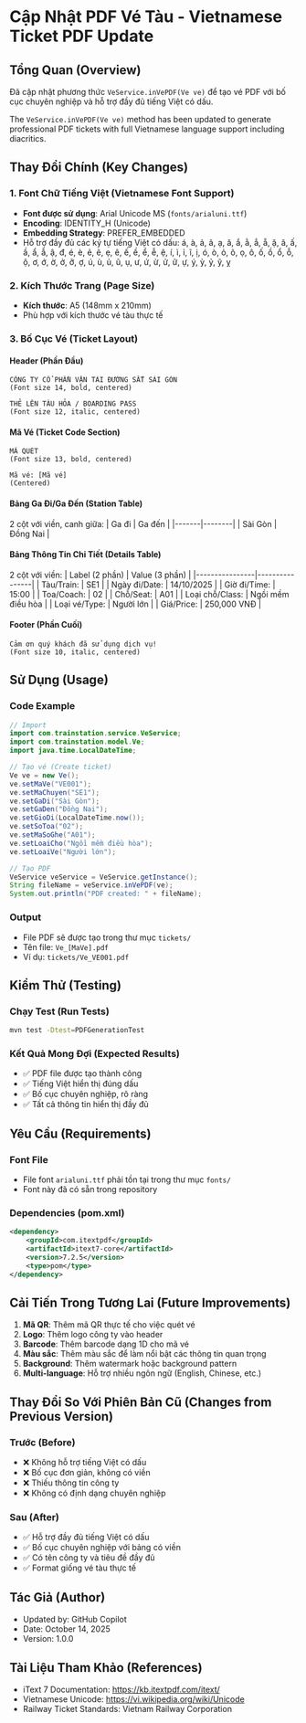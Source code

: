# Cập Nhật PDF Vé Tàu - Vietnamese Ticket PDF Update

## Tổng Quan (Overview)

Đã cập nhật phương thức `VeService.inVePDF(Ve ve)` để tạo vé PDF với bố cục chuyên nghiệp và hỗ trợ đầy đủ tiếng Việt có dấu.

The `VeService.inVePDF(Ve ve)` method has been updated to generate professional PDF tickets with full Vietnamese language support including diacritics.

## Thay Đổi Chính (Key Changes)

### 1. Font Chữ Tiếng Việt (Vietnamese Font Support)
- **Font được sử dụng**: Arial Unicode MS (`fonts/arialuni.ttf`)
- **Encoding**: IDENTITY_H (Unicode)
- **Embedding Strategy**: PREFER_EMBEDDED
- Hỗ trợ đầy đủ các ký tự tiếng Việt có dấu: á, à, ả, ã, ạ, ă, ắ, ằ, ẳ, ẵ, ặ, â, ấ, ầ, ẩ, ẫ, ậ, đ, é, è, ẻ, ẽ, ẹ, ê, ế, ề, ể, ễ, ệ, í, ì, ỉ, ĩ, ị, ó, ò, ỏ, õ, ọ, ô, ố, ồ, ổ, ỗ, ộ, ơ, ớ, ờ, ở, ỡ, ợ, ú, ù, ủ, ũ, ụ, ư, ứ, ừ, ử, ữ, ự, ý, ỳ, ỷ, ỹ, ỵ

### 2. Kích Thước Trang (Page Size)
- **Kích thước**: A5 (148mm x 210mm)
- Phù hợp với kích thước vé tàu thực tế

### 3. Bố Cục Vé (Ticket Layout)

#### Header (Phần Đầu)
```
CÔNG TY CỔ PHẦN VẬN TẢI ĐƯỜNG SẮT SÀI GÒN
(Font size 14, bold, centered)

THẺ LÊN TÀU HỎA / BOARDING PASS
(Font size 12, italic, centered)
```

#### Mã Vé (Ticket Code Section)
```
MÃ QUÉT
(Font size 13, bold, centered)

Mã vé: [Mã vé]
(Centered)
```

#### Bảng Ga Đi/Ga Đến (Station Table)
2 cột với viền, canh giữa:
| Ga đi | Ga đến |
|-------|--------|
| Sài Gòn | Đồng Nai |

#### Bảng Thông Tin Chi Tiết (Details Table)
2 cột với viền:
| Label (2 phần) | Value (3 phần) |
|----------------|----------------|
| Tàu/Train: | SE1 |
| Ngày đi/Date: | 14/10/2025 |
| Giờ đi/Time: | 15:00 |
| Toa/Coach: | 02 |
| Chỗ/Seat: | A01 |
| Loại chỗ/Class: | Ngồi mềm điều hòa |
| Loại vé/Type: | Người lớn |
| Giá/Price: | 250,000 VNĐ |

#### Footer (Phần Cuối)
```
Cảm ơn quý khách đã sử dụng dịch vụ!
(Font size 10, italic, centered)
```

## Sử Dụng (Usage)

### Code Example
```java
// Import
import com.trainstation.service.VeService;
import com.trainstation.model.Ve;
import java.time.LocalDateTime;

// Tạo vé (Create ticket)
Ve ve = new Ve();
ve.setMaVe("VE001");
ve.setMaChuyen("SE1");
ve.setGaDi("Sài Gòn");
ve.setGaDen("Đồng Nai");
ve.setGioDi(LocalDateTime.now());
ve.setSoToa("02");
ve.setMaSoGhe("A01");
ve.setLoaiCho("Ngồi mềm điều hòa");
ve.setLoaiVe("Người lớn");

// Tạo PDF
VeService veService = VeService.getInstance();
String fileName = veService.inVePDF(ve);
System.out.println("PDF created: " + fileName);
```

### Output
- File PDF sẽ được tạo trong thư mục `tickets/`
- Tên file: `Ve_[MaVe].pdf`
- Ví dụ: `tickets/Ve_VE001.pdf`

## Kiểm Thử (Testing)

### Chạy Test (Run Tests)
```bash
mvn test -Dtest=PDFGenerationTest
```

### Kết Quả Mong Đợi (Expected Results)
- ✅ PDF file được tạo thành công
- ✅ Tiếng Việt hiển thị đúng dấu
- ✅ Bố cục chuyên nghiệp, rõ ràng
- ✅ Tất cả thông tin hiển thị đầy đủ

## Yêu Cầu (Requirements)

### Font File
- File font `arialuni.ttf` phải tồn tại trong thư mục `fonts/`
- Font này đã có sẵn trong repository

### Dependencies (pom.xml)
```xml
<dependency>
    <groupId>com.itextpdf</groupId>
    <artifactId>itext7-core</artifactId>
    <version>7.2.5</version>
    <type>pom</type>
</dependency>
```

## Cải Tiến Trong Tương Lai (Future Improvements)

1. **Mã QR**: Thêm mã QR thực tế cho việc quét vé
2. **Logo**: Thêm logo công ty vào header
3. **Barcode**: Thêm barcode dạng 1D cho mã vé
4. **Màu sắc**: Thêm màu sắc để làm nổi bật các thông tin quan trọng
5. **Background**: Thêm watermark hoặc background pattern
6. **Multi-language**: Hỗ trợ nhiều ngôn ngữ (English, Chinese, etc.)

## Thay Đổi So Với Phiên Bản Cũ (Changes from Previous Version)

### Trước (Before)
- ❌ Không hỗ trợ tiếng Việt có dấu
- ❌ Bố cục đơn giản, không có viền
- ❌ Thiếu thông tin công ty
- ❌ Không có định dạng chuyên nghiệp

### Sau (After)
- ✅ Hỗ trợ đầy đủ tiếng Việt có dấu
- ✅ Bố cục chuyên nghiệp với bảng có viền
- ✅ Có tên công ty và tiêu đề đầy đủ
- ✅ Format giống vé tàu thực tế

## Tác Giả (Author)
- Updated by: GitHub Copilot
- Date: October 14, 2025
- Version: 1.0.0

## Tài Liệu Tham Khảo (References)
- iText 7 Documentation: https://kb.itextpdf.com/itext/
- Vietnamese Unicode: https://vi.wikipedia.org/wiki/Unicode
- Railway Ticket Standards: Vietnam Railway Corporation
